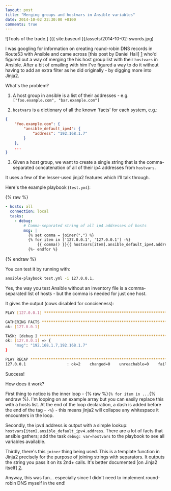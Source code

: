```yaml
---
layout: post
title: "Merging groups and hostvars in Ansible variables"
date: 2014-10-02 22:30:00 +0100
comments: true
---
```


![Tools of the trade.] ({{ site.baseurl }}/assets/2014-10-02-swords.jpg)

I was googling for information on creating round-robin DNS records in Route53
with Ansible and came across [this post by Daniel Hall] [1] who'd figured out a
way of merging the his host group list with their `hostvars` in Ansible. After
a bit of emailing with him I've figured a way to do it without having to add an
extra filter as he did originally - by digging more into Jinja2.

What's the problem?

1. A host group in ansible is a list of their addresses - e.g.
`["foo.example.com", "bar.example.com"]`

2. `hostvars` is a dictionary of all the known 'facts' for each system, e.g.:

```json
{
    "foo.example.com": {
        "ansible_default_ipv4": {
            "address": "192.168.1.7"
        }
    },
    ...
}
```

3. Given a host group, we want to create a single string that is the
comma-separated concatenation of all of their ip4 addresses from `hostvars`.

It uses a few of the lesser-used jinja2 features which I'll talk through.

Here's the example playbook (`test.yml`):

{% raw %}
```yaml
- hosts: all
  connection: local
  tasks:
    - debug:
        # Comma-separated string of all ip4 addresses of hosts
        msg: |
          {% set comma = joiner(",") %}
          {% for item in ['127.0.0.1', '127.0.0.1'] -%}
              {{ comma() }}{{ hostvars[item].ansible_default_ipv4.address }}
          {%- endfor %}
```
{% endraw %}

You can test it by running with:

```sh
ansible-playbook test.yml -i 127.0.0.1,
```

Yes, the way you test Ansible without an inventory file is a comma-separated
list of hosts - but the comma is needed for just one host.

It gives the output (cows disabled for conciseness):

```sh
PLAY [127.0.0.1] **************************************************************

GATHERING FACTS ***************************************************************
ok: [127.0.0.1]

TASK: [debug ] ****************************************************************
ok: [127.0.0.1] => {
    "msg": "192.168.1.7,192.168.1.7"
}

PLAY RECAP ********************************************************************
127.0.0.1                  : ok=2    changed=0    unreachable=0    failed=0
```


Success!

How does it work?

First thing to notice is the inner loop - {% raw %}`{% for item in ...`{% endraw %}. I'm looping on
an example array but you can easily replace this with a hosts list. At the end
of the loop declaration, a dash is added before the end of the tag - `-%}` -
this means jinja2 will collapse any whitespace it encounters in the loop.

Secondly, the ipv4 address is output with a simple lookup:
``hostvars[item].ansible_default_ipv4.address``. There are a lot of facts that
ansible gathers; add the task `debug: var=hostvars` to the playbook to see all
variables available.

Thirdly, there's this `joiner` thing being used. This is a template function in
Jinja2 precisely for the purpose of joining strings with separators. It outputs
the string you pass it on its 2nd+ calls. It's better documented [on Jinja2
  itself] [2].

Anyway, this was fun... especially since I didn't need to implement round-robin
DNS myself in the end!


[1]: http://www.danielhall.me/2014/09/creating-rr-records-in-route53-with-ansible/
[2]: http://jinja.pocoo.org/docs/dev/templates/#joiner
